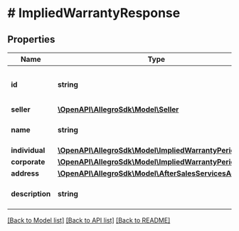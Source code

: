 # # ImpliedWarrantyResponse

## Properties

Name | Type | Description | Notes
------------ | ------------- | ------------- | -------------
**id** | **string** | The ID of the implied warranty definition. | [optional]
**seller** | [**\OpenAPI\AllegroSdk\Model\Seller**](Seller.md) |  | [optional]
**name** | **string** | Implied warranty name. | [optional]
**individual** | [**\OpenAPI\AllegroSdk\Model\ImpliedWarrantyPeriod**](ImpliedWarrantyPeriod.md) |  | [optional]
**corporate** | [**\OpenAPI\AllegroSdk\Model\ImpliedWarrantyPeriod**](ImpliedWarrantyPeriod.md) |  | [optional]
**address** | [**\OpenAPI\AllegroSdk\Model\AfterSalesServicesAddress**](AfterSalesServicesAddress.md) |  | [optional]
**description** | **string** | Implied warranty description. | [optional]

[[Back to Model list]](../../README.md#models) [[Back to API list]](../../README.md#endpoints) [[Back to README]](../../README.md)
